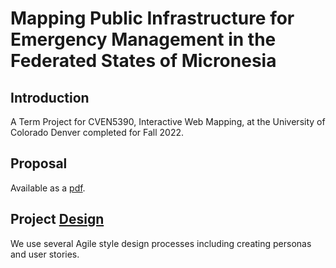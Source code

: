 # Mapping Public Infrastructure for Emergency Management in the Federated States of Micronesia

## Introduction
A Term Project for CVEN5390, Interactive Web Mapping, at the University of Colorado Denver completed for Fall 2022.

## Proposal
Available as a [pdf](./CVEN%205390%20-%20Term%20Project%20Pitch.pdf).

## Project [Design](./design.md)
We use several Agile style design processes including creating personas and user stories.